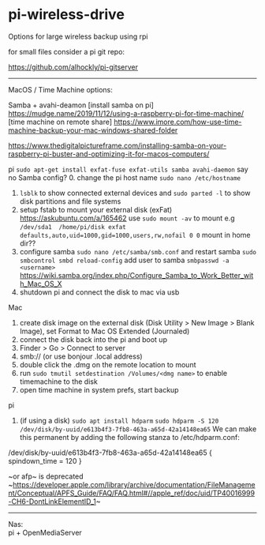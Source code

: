 # pi-wireless-drive
Options for large wireless backup using rpi


for small files consider a pi git repo:

https://github.com/alhockly/pi-gitserver

-----
MacOS / Time Machine options:

Samba + avahi-deamon 
[install samba on pi] https://mudge.name/2019/11/12/using-a-raspberry-pi-for-time-machine/
[time machine on remote share] https://www.imore.com/how-use-time-machine-backup-your-mac-windows-shared-folder

https://www.thedigitalpictureframe.com/installing-samba-on-your-raspberry-pi-buster-and-optimizing-it-for-macos-computers/

pi
`sudo apt-get install exfat-fuse exfat-utils samba avahi-daemon` say no Samba config?
0. change the pi host name `sudo nano /etc/hostname`
1. `lsblk` to show connected external devices and `sudo parted -l` to show disk partitions and file systems
2. setup fstab to mount your external disk (exFat) https://askubuntu.com/a/165462 use `sudo mount -av` to mount
e.g `/dev/sda1  /home/pi/disk exfat defaults,auto,uid=1000,gid=1000,users,rw,nofail 0 0`
mount in home dir??
3. configure samba `sudo nano /etc/samba/smb.conf` and restart samba `sudo smbcontrol smbd reload-config`
add user to samba `smbpasswd -a <username>`
https://wiki.samba.org/index.php/Configure_Samba_to_Work_Better_with_Mac_OS_X
4. shutdown pi and connect the disk to mac via usb


Mac

1. create disk image on the external disk (Disk Utility > New Image > Blank Image), set Format to Mac OS Extended (Journaled)
2. connect the disk back into the pi and boot up
3. Finder > Go > Connect to server
4. smb://<ip>  (or use bonjour .local address)
5. double click the .dmg on the remote location to mount
6. run `sudo tmutil setdestination /Volumes/<dmg name>` to enable timemachine to the disk
7. open time machine in system prefs, start backup



pi
1. (if using a disk) `sudo apt install hdparm`
`sudo hdparm -S 120 /dev/disk/by-uuid/e613b4f3-7fb8-463a-a65d-42a14148ea65`
We can make this permanent by adding the following stanza to /etc/hdparm.conf:

/dev/disk/by-uuid/e613b4f3-7fb8-463a-a65d-42a14148ea65 {
	spindown_time = 120
}


~or afp~ is deprecated
~https://developer.apple.com/library/archive/documentation/FileManagement/Conceptual/APFS_Guide/FAQ/FAQ.html#//apple_ref/doc/uid/TP40016999-CH6-DontLinkElementID_1~


------
Nas:  
pi + OpenMediaServer
